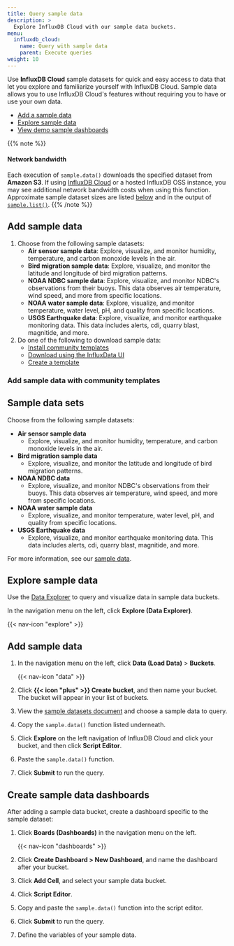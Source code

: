 ```yaml
---
title: Query sample data 
description: >
  Explore InfluxDB Cloud with our sample data buckets. 
menu:
  influxdb_cloud:
    name: Query with sample data
    parent: Execute queries
weight: 10
---
```


Use **InfluxDB Cloud** sample datasets for quick and easy access to data that let you explore and familiarize yourself with InfluxDB Cloud. Sample data allows you to use InfluxDB Cloud's features without requiring you to have or use your own data. 

- [Add a sample data](#add-a-sample-data)
- [Explore sample data](#explore-demo-data)
- [View demo sample dashboards](#view-demo-data-dashboards)

{{% note %}}
#### Network bandwidth
Each execution of `sample.data()` downloads the specified dataset from **Amazon S3**.
If using [InfluxDB Cloud](/influxdb/cloud/) or a hosted InfluxDB OSS instance,
you may see additional network bandwidth costs when using this function.
Approximate sample dataset sizes are listed [below](#available-influxdb-sample-datasets)
and in the output of [`sample.list()`](/influxdb/v2.0/reference/flux/stdlib/influxdb-sample/list/).
{{% /note %}}

## Add sample data 

1. Choose from the following sample datasets:
   - **Air sensor sample data**: Explore, visualize, and monitor humidity, temperature, and carbon monoxide levels in the air.
   - **Bird migration sample data**: Explore, visualize, and monitor the latitude and longitude of bird migration patterns. 
   - **NOAA NDBC sample data**: Explore, visualize, and monitor NDBC's observations from their buoys. This data observes air temperature, wind speed, and more from specific locations. 
   - **NOAA water sample data**: Explore, visualize, and monitor temperature, water level, pH, and quality from specific locations. 
   - **USGS Earthquake data**: Explore, visualize, and monitor earthquake monitoring data. This data includes alerts, cdi, quarry blast, magnitide, and more.  
2. Do one of the following to download sample data: 
   - [Install community templates](#add-sample-data-with-community-templates) 
   - [Download using the InfluxData UI](#add-sample-data-with-influxdata-ui)
   - [Create a template](#add-sample-data-with-templates)

### Add sample data with community templates 

## Sample data sets

Choose from the following sample datasets:

- **Air sensor sample data**
  - Explore, visualize, and monitor humidity, temperature, and carbon monoxide levels in the air.
- **Bird migration sample data**
  - Explore, visualize, and monitor the latitude and longitude of bird migration patterns. 
- **NOAA NDBC data**
  - Explore, visualize, and monitor NDBC's observations from their buoys. This data observes air temperature, wind speed, and more from specific locations. 
- **NOAA water sample data**
  - Explore, visualize, and monitor temperature, water level, pH, and quality from specific locations. 
- **USGS Earthquake data**
  - Explore, visualize, and monitor earthquake monitoring data. This data includes alerts, cdi, quarry blast, magnitide, and more. 

For more information, see our [sample data](/influxdb/cloud/reference/sample-data/). 

## Explore sample data
Use the [Data Explorer](/influxdb/cloud/visualize-data/explore-metrics/)
to query and visualize data in sample data buckets.

In the navigation menu on the left, click **Explore (Data Explorer)**.

{{< nav-icon "explore" >}}

## Add sample data

1. In the navigation menu on the left, click **Data (Load Data)** > **Buckets**.

    {{< nav-icon "data" >}}

2. Click **{{< icon "plus" >}} Create bucket**, and then name your bucket. The bucket will appear in your list of buckets.
3. View the [sample datasets document](/influxdb/cloud/reference/sample-data/#sample-datasets) and choose a sample data to query. 
4. Copy the `sample.data()` function listed underneath. 
5. Click **Explore** on the left navigation of InfluxDB Cloud and click your bucket, and then click **Script Editor**. 
6. Paste the `sample.data()` function. 
7. Click **Submit** to run the query. 

## Create sample data dashboards
After adding a sample data bucket, create a dashboard specific to the sample dataset:

1. Click **Boards (Dashboards)** in the navigation menu on the left.

    {{< nav-icon "dashboards" >}}

2. Click **Create Dashboard > New Dashboard**, and name the dashboard after your bucket. 
3. Click **Add Cell**, and select your sample data bucket. 
4. Click **Script Editor**. 
5. Copy and paste the `sample.data()` function into the script editor. 
6. Click **Submit** to run the query. 
6. Define the variables of your sample data. 
